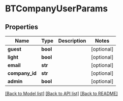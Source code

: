 # BTCompanyUserParams

## Properties
Name | Type | Description | Notes
------------ | ------------- | ------------- | -------------
**guest** | **bool** |  | [optional] 
**light** | **bool** |  | [optional] 
**email** | **str** |  | [optional] 
**company_id** | **str** |  | [optional] 
**admin** | **bool** |  | [optional] 

[[Back to Model list]](../README.md#documentation-for-models) [[Back to API list]](../README.md#documentation-for-api-endpoints) [[Back to README]](../README.md)


